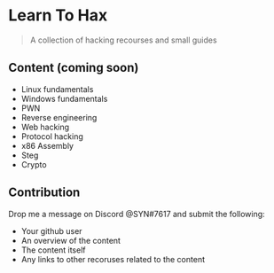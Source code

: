 # Learn To Hax 
> A collection of hacking recourses and small guides

## Content (coming soon)
* Linux fundamentals
* Windows fundamentals
* PWN 
* Reverse engineering
* Web hacking
* Protocol hacking
* x86 Assembly
* Steg
* Crypto

## Contribution
Drop me a message on Discord @SYN#7617 and submit the following:
* Your github user
* An overview of the content
* The content itself
* Any links to other recoruses related to the content

